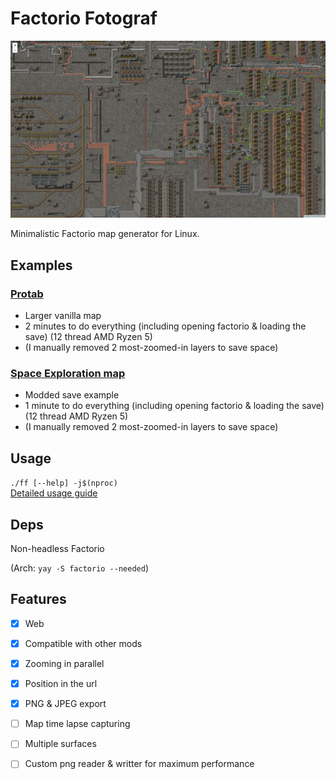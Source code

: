 # Factorio Fotograf

[![demo image](./demo.png)](https://rdck.dev/m/f/protab/)

Minimalistic Factorio map generator for Linux.

## Examples

### [Protab](https://rdck.dev/m/f/protab/)
- Larger vanilla map
- 2 minutes to do everything (including opening factorio & loading the save) (12 thread AMD Ryzen 5)
- (I manually removed 2 most-zoomed-in layers to save space)

### [Space Exploration map](https://rdck.dev/m/f/se/)
- Modded save example
- 1 minute to do everything (including opening factorio & loading the save) (12 thread AMD Ryzen 5)
- (I manually removed 2 most-zoomed-in layers to save space)

## Usage
`./ff [--help] -j$(nproc)`  
[Detailed usage guide](./docs/guide.md)

## Deps
Non-headless Factorio

(Arch: `yay -S factorio --needed`)  

## Features
- [x] Web
- [x] Compatible with other mods
- [x] Zooming in parallel
- [x] Position in the url
- [x] PNG & JPEG export
- [ ] Map time lapse capturing
- [ ] Multiple surfaces
- [ ] Custom png reader & writter for maximum performance

